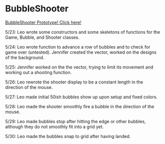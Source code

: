 # BubbleShooter
 [BubbleShooter Prototype! Click here! ](https://docs.google.com/document/d/1hzj-fIRyta1q_DYMK9ZiBtSmiaT09h9wrxhRYQY6BBM/edit?usp=sharing)
 
 
 
 
 5/23: Leo wrote some constructors and some skeletons of functions for the Game, Bubble, and Shooter classes.
 
 5/24: Leo wrote function to advance a row of bubbles and to check for game over (untested). Jennifer created the vector, worked on the designs of the background. 
 
 5/25: Jennifer worked on the the vector, trying to limit its movement and working out a shooting function. 
 
 5/26: Leo rewrote the shooter display to be a constant length in the direction of the mouse.

 5/27: Leo made initial 50ish bubbles show up upon setup and fixed colors.
 
 5/28: Leo made the shooter smoothly fire a bubble in the direction of the mouse.

 5/29: Leo made bubbles stop after hitting the edge or other bubbles, although they do not smoothly fit into a grid yet.
 
 5/30: Leo made the bubbles snap to grid after having landed.
